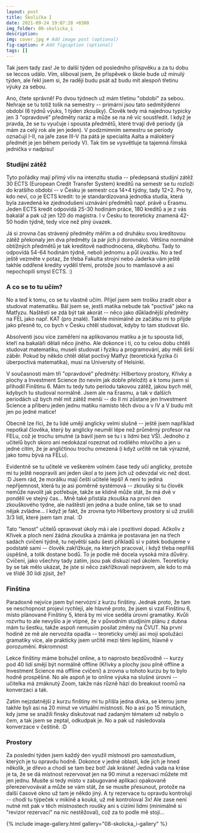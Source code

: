 ```yaml
---
layout: post
title: Školička I
date: 2021-09-24 19:07:28 +0300
img_folder: 08-skolicka_i
description: 
img: cover.jpg # Add image post (optional)
fig-caption: # Add figcaption (optional)
tags: []
---
```


Tak jsem tady zas! Je to další týden od posledního příspvěku a za tu dobu se leccos událo. Vím, sliboval jsem, že příspěvek o škole bude už minulý týden, ale řekl jsem si, že raději budu psát až budu mít alespoň třetinu výuky za sebou.

Ano, čtete správně! Po dvou týdnech už mám třetinu "období" za sebou. Nehraje se tu totiž tolik na semestry -- primární jsou tato sedmitýdenní období (6 týdnů výuks, 1 týden zkoušky). Člověk tedy má najednou typicky jen 3 "opravdové" předměty naráz a může se na ně víc soustředit. I když je pravda, že se tu vyučuje i spousta předmětů, které trvají dvě periody (já mám za celý rok ale jen jeden). V podzmimním semestru se periody označují I-II, na jaře zase III-V (ta pátá je specialita Aalta a málokterý předmět je jen během periody V). Tak tím se vysvětluje ta tajemná římská jednička v nadpisu!

### Studijní zátěž
Tyto pořádky mají přímý vliv na intenzitu studia -- předepsaná studijní zátěž 30 ECTS (European Credit Transfer System) kreditů na semestr se tu rozloží do kratšího období -- v Česku je semestr cca 14+4 týdny, tady 12+2. Pro ty, kdo neví, co je ECTS kredit: to je standardizovaná jednotka studia, která byla zavedená ke zjednodušení uznávání předmětů např. právě u Erasmu. Jeden ECTS kredit odpovídá 25-30 hodinám práce, 180 kreditů a je z vás bakalář a pak už jen 120 do magistra. I v Česku to teoreticky znamená 42-50 hodin týdně, tedy více než plný úvazek. 

Já si zrovna čas strávený předměty měřím a od druháku svou kreditovou zátěž překonaly jen dva předměty (a pár jich ji dorovnalo). Většina normálně obtížných předmětů je tak kreditově nadhodnocena, díkybohu. Tady to odpovídá 54-64 hodinám týdně, neboli jednomu a půl úvazku. No a teď ještě vezměte v potaz, že třeba Fakulta strojní nebo Jaderka vám ještě takhle oddřené kredity vydělí třemi, protože jsou to mamlasové a asi nepochopili smysl ECTS. :)

### A co se to tu učím?
No a teď k tomu, co se tu vlastně učím. Přijel jsem sem trošku zradit obor a studovat matematiku. Bál jsem se, jestli matika nebude tak "poctivá" jako na Matfyzu. Naštěstí se zdá být tak akorát -- něco jako důkladnější předměty na FEL jako např. KAT (pro znalé). Takhle minimálně ze začátku mi to přijde jako přesně to, co bych v Česku chtěl studovat, kdyby to tam studovat šlo.

Absolventi jsou více zaměření na aplikovanou matiku a je tu spousta lidí, kteří na bakaláři dělali něco jiného. Ale dokonce i ti, co tu celou dobu chtěli studovat matematiku, museli studovat i fyziku a programování, aby měli širší záběr. Pokud by někdo chtěl dělat poctivý Matfyz (teoretická fyzika či überpoctivá matematika), musí na University of Helsinki.

V současnosti mám tři "opravdové" předměty: Hilbertovy prostory, Křivky a plochy a Investment Science (to nevím jak dobře přeložit) a k tomu jsem si přihodil Finštinu 6. Mám tu tedy tuto periodu takovou zátěž, jakou bych měl, kdybych tu studoval normálně. Jsem ale na Erasmu, a tak v dalších periodách už bych měl mít zátěž menší -- do II mi zůstane jen Investment Science a přiberu jeden jednu matiku namísto těch dvou a v IV a V budu mít jen po jedné matice! 

Obecně lze říci, že tu lidé umějí anglicky velmi slušně -- ještě jsem například nepotkal člověka, který by anglicky neuměl lépe než průměrný profesor na FELu, což je trochu smutné (a bavil jsem se tu i s lidmi bez VŠ). Jednoho z učitelů bych skoro ani nedokázal rozeznat od rodilého mluvčího a jen u jedné cítím, že je angličtinou trochu omezená (i když určitě ne tak výrazně, jako tomu bývá na FELu). 

Evidentně se tu učitelé ve veškerém volném čase tedy učí anglicky, protože mi tu ještě neopravili ani jeden úkol a to jsem jich už odevzdal víc než dost. :D Jsem rád, že morálku mají čeští učitelé lepší! A není to jediná nepříjemnost, která tu je asi poměrně systémová -- zkoušky si tu člověk nemůže navolit jak potřebuje, takže se klidně může stát, že má dvě v pondělí ve stejný čas... Mně také přistála zkouška na první den zkouškového týdne, ale naštěstí jen jedna a bude online, tak se to snad nějak zvládne... I když je fakt, že zrovna tyto Hilbertovy prostory si už zrušili 3/3 lidí, které jsem tam znal. :D

Tato "lenost" učitelů opravovat úkoly má i ale i pozitivní dopad. Ačkoliv z Křivek a ploch není žádná zkouška a známka je postavana jen na třech sadách cvičení týdně, tu největší sadu šesti příkladů si v pátek bodujeme v podstatě sami -- člověk zakřížkuje, na kterých pracoval, i když třeba nepříliš úspěšně, a tolik dostane bodů. To je podle mě docela vysoká míra důvěry. Cvičení, jako všechny tady zatím, jsou pak diskuzí nad úkolem. Teoreticky by se tak mělo ukázat, že jste si něco zakřížkovali neprávem, ale kdo to má ve třídě 30 lidí zjisit, že? 

### Finština
Paradoxně nejvíce jsem byl nervózní z kurzu finštiny. Jednak proto, že tam se neschopnost projeví rychleji, ale hlavně proto, že jsem si vzal Finštinu 6, místo plánované Finštiny 5, která by mi více seděla úrovní gramatiky.
Kvůli rozvrhu to ale nevyšlo a je vtipné, že v původním studjiním plánu z dubna mám tu šestku, takže aspoň nemusím posílat změny na ČVUT. Na první hodině ze mě ale nervozita opadla -- teoreticky umějí asi moji spolužáci gramatiky více, ale prakticky jsem určitě mezi těmi lepšími, hlavně v porozumění. #skromnost

Lekce finštiny máme bohužel online, a to naprosto bezdůvodně -- kurzy pod 40 lidí smějí být normálně offline (Křivky a plochy jsou plně offline a Investment Science má offline cvičení) a zrovna u tohoto kurzu by to bylo hodně prospěšné. No ale aspoň je to online výuka na slušné úrovni -- učitelka má zmáknutý Zoom, takže nás různě hází do breakout roomů na konverzaci a tak. 

Zatím nejzdatnější z kurzu finštiny mi tu přišla jedna dívka, se kterou jsme takhle byli asi na 20 minut ve virtuální místnosti. No a asi po 15 minutách, kdy jsme se snažili finsky diskutovat nad zadaným tématem už nebylo o čem, a tak jsem se zeptal, odkudpak je. No a pak už následovala konverzace v češtině. :D

### Prostory
Za poslední týden jsem každý den využil místnosti pro samostudium, kterých je tu opravdu hodně. Dokonce v jedné oblasti, kde jich je hned několik, je dřevo a chodí se tam bez bot! Jak krásné! Jediná vada na kráse je ta, že se dá místnost rezervovat jen na 90 minut a rezervaci můžete mít jen jednu. Musíte si tedy místo v zabugované aplikaci opakovaně přerezervovávat a může se vám stát, že se musíte přesunout, protože na další časové okno už tam je někdo jiný. A ty rezervace tu opravdu kontrolují -- chodí tu týpeček v mikině a kouká, už mě kontroloval 3x! Ale zase není nutné mít pak v těch místnostech roušky ani s cizími lidmi (minimálně si "revizor rezervací" na nic nestěžoval), což za to podle mě stojí... 

{% include image-gallery.html gallery="08-skolicka_i-gallery" %}
